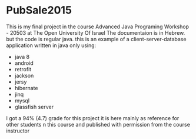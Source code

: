 # PubSale2015
This is my final project in the course Advanced Java Programing Workshop - 20503 at The Open University Of Israel
The documentaion is in Hebrew.
but the code is regular java.
this is an example of a client-server-database application written in java only
using:

  * java 8
  * android
  * retrofit
  * jackson
  * jersy
  * hibernate
  * jinq
  * mysql
  * glassfish server 

I got a 94% (4.7) grade for this project it is here mainly as
reference for other students n this course and published with permission from the course instructor
